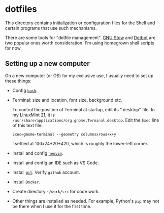 # dotfiles

This directory contains initialization or configuration files for
the Shell and certain programs that use such mechanisms.

There are some tools for "dotfile management".
[GNU Stow](https://www.gnu.org/software/stow/)
and [Dotbot](https://github.com/anishathalye/dotbot) are two popular ones worth consideration.
I'm using homegrown shell scripts for now.


## Setting up a new computer

On a new computer (or OS) for my exclusive use, I usually need to set up these things:

- Config [`bash`](./bash).
- Terminal: size and location, font size, background etc.

    To control the position of Terminal at startup, edit its ".desktop" file.
    In my LinuxMint 21, it is `/usr/share/applications/org.gnome.Terminal.desktop`.
    Edit the `Exec` line of this text file:

    ```
    Exec=gnome-terminal --geometry columnsxrows+x+y
    ```

    I settled at 100x24+20+420, which is roughly the lower-left corner.
- Install and config [`neovim`](./neovim).
- Install and config an IDE such as VS Code.
- Install [`git`](./git). Verify `github` account.
- Install `Docker`.
- Create directory `~/work/src` for code work.
- Other things are installed as needed. For example, Python's `pip` may not be there when I use it for the first time.